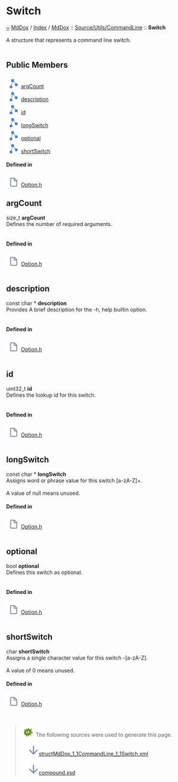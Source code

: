 <a id="switch"></a>
<h1>Switch</h1>
<a id="structMdDox_1_1CommandLine_1_1Switch"></a>
<a href="https://github.com/CharlesCarley/MdDox">~</a>
<a href="indexpage.md#mddox">MdDox</a>
<span class="inline-text">/</span>
<a href="index.md#index">Index</a>
<span class="inline-text">/</span>
<a href="namespaceMdDox.md#">MdDox</a>
<span class="inline-text">::</span>
<a href="dir_7d925da7aa4fec7d143339dda86741c5.md#">Source/Utils/CommandLine</a>
<span class="inline-text">::</span>
<span class="bold-text"><b>Switch</b></span>
<br/>
<br/>
<span class="inline-text">A structure that represents a command line switch. </span>
<br/>
<br/>
<a id="public-members"></a>
<h2>Public Members</h2>
<span class="icon-list-item"><a href="#argcount" class="icon-list-item"><img src="../images/class.svg" class="icon-list-item"/><span class="icon-list-item">argCount</span>
</a>
</span>
<br/>
<span class="icon-list-item"><a href="#description" class="icon-list-item"><img src="../images/class.svg" class="icon-list-item"/><span class="icon-list-item">description</span>
</a>
</span>
<br/>
<span class="icon-list-item"><a href="#id" class="icon-list-item"><img src="../images/class.svg" class="icon-list-item"/><span class="icon-list-item">id</span>
</a>
</span>
<br/>
<span class="icon-list-item"><a href="#longswitch" class="icon-list-item"><img src="../images/class.svg" class="icon-list-item"/><span class="icon-list-item">longSwitch</span>
</a>
</span>
<br/>
<span class="icon-list-item"><a href="#optional" class="icon-list-item"><img src="../images/class.svg" class="icon-list-item"/><span class="icon-list-item">optional</span>
</a>
</span>
<br/>
<span class="icon-list-item"><a href="#shortswitch" class="icon-list-item"><img src="../images/class.svg" class="icon-list-item"/><span class="icon-list-item">shortSwitch</span>
</a>
</span>
<br/>
<a id="defined-in"></a>
<h4>Defined in</h4>
<span class="icon-list-item"><a href="https://github.com/CharlesCarley/MdDox/blob/master//Source/Utils/CommandLine/Option.h#L35" class="icon-list-item"><img src="../images/file.svg" class="icon-list-item"/><span class="icon-list-item">Option.h</span>
</a>
</span>
<br/>
<a id="argcount"></a>
<h2>argCount</h2>
<span class="inline-text">size_t</span>
<span class="bold-text"><b>argCount</b></span>
<br/>
<span class="inline-text">Defines the number of required arguments. </span>
<br/>
<br/>
<a id="defined-in"></a>
<h4>Defined in</h4>
<span class="icon-list-item"><a href="https://github.com/CharlesCarley/MdDox/blob/master//Source/Utils/CommandLine/Option.h#L68" class="icon-list-item"><img src="../images/file.svg" class="icon-list-item"/><span class="icon-list-item">Option.h</span>
</a>
</span>
<br/>
<br/>
<a id="description"></a>
<h2>description</h2>
<span class="inline-text">const char *</span>
<span class="bold-text"><b>description</b></span>
<br/>
<span class="inline-text">Provides A brief description for the -h, </span>
<span class="inline-text">help builtin option. </span>
<br/>
<br/>
<a id="defined-in"></a>
<h4>Defined in</h4>
<span class="icon-list-item"><a href="https://github.com/CharlesCarley/MdDox/blob/master//Source/Utils/CommandLine/Option.h#L58" class="icon-list-item"><img src="../images/file.svg" class="icon-list-item"/><span class="icon-list-item">Option.h</span>
</a>
</span>
<br/>
<br/>
<a id="id"></a>
<h2>id</h2>
<span class="inline-text">uint32_t</span>
<span class="bold-text"><b>id</b></span>
<br/>
<span class="inline-text">Defines the lookup id for this switch. </span>
<br/>
<br/>
<a id="defined-in"></a>
<h4>Defined in</h4>
<span class="icon-list-item"><a href="https://github.com/CharlesCarley/MdDox/blob/master//Source/Utils/CommandLine/Option.h#L39" class="icon-list-item"><img src="../images/file.svg" class="icon-list-item"/><span class="icon-list-item">Option.h</span>
</a>
</span>
<br/>
<br/>
<a id="longswitch"></a>
<h2>longSwitch</h2>
<span class="inline-text">const char *</span>
<span class="bold-text"><b>longSwitch</b></span>
<br/>
<span class="inline-text">Assigns word or phrase value for this switch </span>
<span class="inline-text">[a-zA-Z]+. </span>
<br/>
<br/>
<span class="inline-text">A value of null means unused. </span>
<br/>
<a id="defined-in"></a>
<h4>Defined in</h4>
<span class="icon-list-item"><a href="https://github.com/CharlesCarley/MdDox/blob/master//Source/Utils/CommandLine/Option.h#L53" class="icon-list-item"><img src="../images/file.svg" class="icon-list-item"/><span class="icon-list-item">Option.h</span>
</a>
</span>
<br/>
<br/>
<a id="optional"></a>
<h2>optional</h2>
<span class="inline-text">bool</span>
<span class="bold-text"><b>optional</b></span>
<br/>
<span class="inline-text">Defines this switch as optional. </span>
<br/>
<br/>
<a id="defined-in"></a>
<h4>Defined in</h4>
<span class="icon-list-item"><a href="https://github.com/CharlesCarley/MdDox/blob/master//Source/Utils/CommandLine/Option.h#L63" class="icon-list-item"><img src="../images/file.svg" class="icon-list-item"/><span class="icon-list-item">Option.h</span>
</a>
</span>
<br/>
<br/>
<a id="shortswitch"></a>
<h2>shortSwitch</h2>
<span class="inline-text">char</span>
<span class="bold-text"><b>shortSwitch</b></span>
<br/>
<span class="inline-text">Assigns a single character value for this switch -[a-zA-Z]. </span>
<br/>
<br/>
<span class="inline-text">A value of 0 means unused. </span>
<br/>
<a id="defined-in"></a>
<h4>Defined in</h4>
<span class="icon-list-item"><a href="https://github.com/CharlesCarley/MdDox/blob/master//Source/Utils/CommandLine/Option.h#L46" class="icon-list-item"><img src="../images/file.svg" class="icon-list-item"/><span class="icon-list-item">Option.h</span>
</a>
</span>
<br/>
<br/>
<br/>
<blockquote>
<img src="../images/debug.svg"/><span class="inline-text">The following sources were used to generate this page.</span>
<br/>
<span class="icon-list-item"><a href="../xml/structMdDox_1_1CommandLine_1_1Switch.xml#L1" class="icon-list-item"><img src="../images/lookInside.svg" class="icon-list-item"/><span class="icon-list-item">structMdDox_1_1CommandLine_1_1Switch.xml</span>
</a>
</span>
<br/>
<span class="icon-list-item"><a href="../xml/compound.xsd#L1" class="icon-list-item"><img src="../images/lookInside.svg" class="icon-list-item"/><span class="icon-list-item">compound.xsd</span>
</a>
</span>
</blockquote>
</div>
</div>
</body>
</html>
